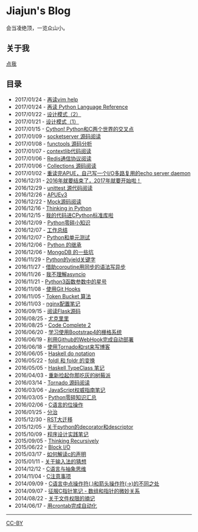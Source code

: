 # Jiajun's Blog

会当凌绝顶，一览众山小。

## 关于我
[点我](articles/aboutme.md)

## 目录

- 2017/01/24 - [再读vim help](articles/2017_01_24-vim_manual.md)
- 2017/01/24 - [再读 Python Language Reference](articles/2017_01_24-python_language_reference.md)
- 2017/01/22 - [设计模式（2）](articles/2017_01_22-head_first_design_patterns_2.md)
- 2017/01/21 - [设计模式（1）](articles/2017_01_21-head_first_design_patterns.md)
- 2017/01/15 - [Cython! Python和C两个世界的交叉点](articles/2017_01_15-cython_rocks.md)
- 2017/01/09 - [socketserver 源码阅读](articles/2017_01_09-socketserver_source_code.md)
- 2017/01/08 - [functools 源码分析](articles/2017_01_08-functools_source_code.md)
- 2017/01/07 - [contextlib代码阅读](articles/2017_01_07-contextlib_source_code.md)
- 2017/01/06 - [Redis通信协议阅读](articles/2017_01_06-redis_protocol_specification.md)
- 2017/01/06 - [Collections 源码阅读](articles/2017_01_06-collections_source_code.md)
- 2017/01/02 - [重读完APUE，自己写一个I/O多路复用的echo server daemon](articles/2017_01_02-write_a_io_multiplexing_echo_server_daemon.md)
- 2016/12/31 - [2016年就要结束了，2017年就要开始啦！](articles/2016_12_31-2016_is_over_and_2017_is_coming.md)
- 2016/12/29 - [unittest 源代码阅读](articles/2016_12_29-unittest_source_code.md)
- 2016/12/26 - [APUEv3](articles/2016_12_26-apue_v3.md)
- 2016/12/22 - [Mock源码阅读](articles/2016_12_22-mock_source_code.md)
- 2016/12/16 - [Thinking in Python](articles/2016_12_16-thinking_in_python.md)
- 2016/12/15 - [我的代码进CPython标准库啦](articles/2016_12_15-my_code_in_python_stdlib.md)
- 2016/12/09 - [Python零碎小知识](articles/2016_12_09-python_fragments.md)
- 2016/12/07 - [工作总结](articles/2016_12_07-work.md)
- 2016/12/07 - [Python和单元测试](articles/2016_12_07-python_unittest.md)
- 2016/12/06 - [Python 的继承](articles/2016_12_06-python_c3_mro.md)
- 2016/12/06 - [MongoDB 的一些坑](articles/2016_12_06-mongodb.md)
- 2016/11/29 - [Python的yield关键字](articles/2016_11_29-python_yield.md)
- 2016/11/27 - [借助coroutine用同步的语法写异步](articles/2016_11_27-python_coroutine.md)
- 2016/11/26 - [我不理解asyncio](articles/2016_11_26-i_dont_understand_asyncio_too.rst)
- 2016/11/21 - [Python3函数参数中的星号](articles/2016_11_21-py3k_asterisk.rst)
- 2016/11/08 - [使用Git Hooks](articles/2016_11_08-use_git_hooks.rst)
- 2016/11/05 - [Token Bucket 算法](articles/2016_11_05-token_bucket.rst)
- 2016/11/03 - [nginx配置笔记](articles/2016_11_03-nginx_conf.rst)
- 2016/09/15 - [阅读Flask源码](articles/2016_09_15-flask_source_code.rst)
- 2016/08/25 - [尤克里里](articles/2016_08_25-ukulele.rst)
- 2016/08/25 - [Code Complete 2](articles/2016_08_25-code_complete2.rst)
- 2016/06/20 - [学习使用Bootstrap4的栅格系统](articles/2016_06_20-bootstrap_v4_grid_system.rst)
- 2016/06/19 - [利用Github的WebHook完成自动部署](articles/2016_06_19-use_github_webhooks.rst)
- 2016/06/18 - [使用Tornado和rst来写博客](articles/2016_06_18-write_blog_with_tornado_and_rst.rst)
- 2016/06/05 - [Haskell do notation](articles/2016_06_05-haskell_do_notation.rst)
- 2016/05/22 - [foldl 和 foldr 的变换](articles/2016_05_22-foldl_and_foldr.rst)
- 2016/05/05 - [Haskell TypeClass 笔记](articles/2016_05_05-typeclassopedia.rst)
- 2016/04/03 - [重新捡起你那吃灰的树莓派](articles/2016_04_03-raspberrypi.rst)
- 2016/03/14 - [Tornado 源码阅读](articles/2016_03_14-tornado.rst)
- 2016/03/06 - [JavaScript权威指南笔记](articles/2016_03_06-notes_on_js_the_definitive_guide.rst)
- 2016/03/05 - [Python零碎知识汇总](articles/2016_03_05-python_fragmentary_knowledge.rst)
- 2016/02/06 - [C语言的位操作](articles/2016_02_06-bitwise_operation.rst)
- 2016/01/25 - [分治](articles/2016_01_25-divide_and_conqure.rst)
- 2015/12/30 - [RST大迁移](articles/2015_12_30-move_to_rst.rst)
- 2015/12/05 - [关于python的decorator和descriptor](articles/2015_12_05-python_descriptor_and_decorator.rst)
- 2015/10/09 - [程序设计实践笔记](articles/2015_10_09-notes_on_the_practice_of_programming.rst)
- 2015/09/05 - [Thinking Recursively](articles/2015_09_05-thinking_recursively.rst)
- 2015/06/22 - [Block I/O](articles/2015_06_22-notes_on_linux_kernel_development_chap14.rst)
- 2015/03/17 - [如何解读c的声明](articles/2015_03_17-declaration_of_c_pointers.rst)
- 2015/01/11 - [关于输入法的猜想](articles/2015_01_11-my_guess_about_input_method.rst)
- 2014/12/12 - [C语言与抽象思维](articles/2014_12_12-abstractions_in_c.rst)
- 2014/11/04 - [C注意事项](articles/2014_11_04-traps_in_c.rst)
- 2014/09/09 - [C语言中点操作符(.)和箭头操作符(->)的不同之处](articles/2014_09_09-dot_and_arrow_in_c_pointers.rst)
- 2014/09/07 - [征服C指针笔记 - 数组和指针的微妙关系](articles/2014_09_07-pointer_and_array_in_c.rst)
- 2014/08/22 - [关于文件权限的摘记](articles/2014_08_22-unix_file_permissions.rst)
- 2014/06/17 - [用crontab完成自动化](articles/2014_06_17-use_cron.rst)

--------------------------------------------

[CC-BY](http://opendefinition.org/licenses/cc-by/)
